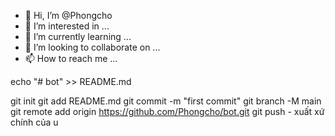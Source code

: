 - 👋 Hi, I’m @Phongcho
- 👀 I’m interested in ...
- 🌱 I’m currently learning ...
- 💞️ I’m looking to collaborate on ...
- 📫 How to reach me ...

<!---
Phongcho/Phongcho is a ✨ special ✨ repository because its `README.md` (this file) appears on your GitHub profile.
You cazn click the Preview link to take a look at your changes.
--->echo "# bot" >> README.md 
git init 
git add README.md 
git commit -m "first commit" 
git branch -M main 
git remote add origin https://github.com/Phongcho/bot.git
 git push - xuất xứ chính của u
